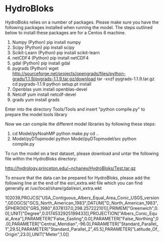 HydroBloks
==========

HydroBloks relies on a number of packages. Please make sure you have the following packages installed when running the model. The steps outlined below to install these packages are for a Centos 6 machine. 

1. Numpy (Python)
   pip install numpy
2. Scipy (Python) 
   pip install scipy
3. Scikit-Learn (Python)
   pip install scikit-learn
4. netCDF4 (Python) 
   pip install netCDF4
5. gdal (Python) 
   pip install gdal
6. pygrads (Python) 
   wget http://sourceforge.net/projects/opengrads/files/python-grads/1.1.9/pygrads-1.1.9.tar.gz/download
   tar -xvzf pygrads-1.1.9.tar.gz
   cd pygrads-1.1.9
   python setup.pt install
4. Openblas 
   yum install openblas-devel
5. Netcdf 
   yum install netcdf-devel
6. grads
   yum install grads

Enter into the directory Tools/Tools and insert "python compile.py" to prepare the model tools library

Now we can compile the different model libraries by following these steps:

1. cd Model/pyNoahMP
   python make.py
   cd ..
2. Model/pyDTopmodel
   python Model/pyDTopmodel/src
   python compile.py

To run the model on a test dataset, please download and untar the following file within the HydroBloks directory:

http://hydrology.princeton.edu/~nchaney/HydroBloks/Test.tar.gz

To ensure that the data can be prepared for HydroBloks, please add the following line at the end of the esri_extra.wkt file which you can find generally at /usr/local/share/gdal/esri_extra.wkt

102039,PROJCS["USA_Contiguous_Albers_Equal_Area_Conic_USGS_version",GEOGCS["GCS_North_American_1983",DATUM["D_North_American_1983",SPHEROID["GRS_1980",6378137.0,298.257222101]],PRIMEM["Greenwich",0.0],UNIT["Degree",0.0174532925199433]],PROJECTION["Albers_Conic_Equal_Area"],PARAMETER["False_Easting",0.0],PARAMETER["False_Northing",0.0],PARAMETER["Central_Meridian",-96.0],PARAMETER["Standard_Parallel_1",29.5],PARAMETER["Standard_Parallel_2",45.5],PARAMETER["Latitude_Of_Origin",23.0],UNIT["Meter",1.0]]


